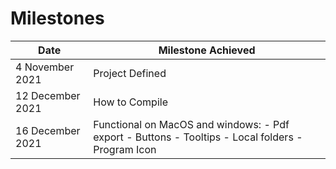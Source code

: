 # Milestones

| Date             	| Milestone Achieved 	|
|------------------	|--------------------	|
| 4 November 2021  	| Project Defined    	|
| 12 December 2021 	| How to Compile     	|
| 16 December 2021 	| Functional on MacOS and windows: - Pdf export - Buttons - Tooltips - Local folders - Program Icon	|

